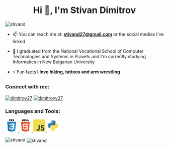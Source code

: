 <h1 align="center">Hi 👋, I'm Stivan Dimitrov</h1>
<p align="left"> <img src="https://komarev.com/ghpvc/?username=stivand&label=Profile%20views&color=0e75b6&style=flat" alt="stivand" /> </p>

- 📫 You can reach me at: **stivand27@gmail.com** or the social medias I've linked

- 📄 I graduated from the National Vocational School of Computer Technologies and Systems in Pravets and I'm currently studying Informatics in New Bulgarian University
- ⚡ Fun facts **I love hiking, tattoos and arm wrestling**

<h3 align="left">Connect with me:</h3>
<p align="left">
<a href="https://fb.com/dimitrov27" target="blank"><img align="center" src="https://raw.githubusercontent.com/rahuldkjain/github-profile-readme-generator/master/src/images/icons/Social/facebook.svg" alt="dimitrov27" height="30" width="40" /></a>
<a href="https://instagram.com/dimitrovv27" target="blank"><img align="center" src="https://raw.githubusercontent.com/rahuldkjain/github-profile-readme-generator/master/src/images/icons/Social/instagram.svg" alt="dimitrovv27" height="30" width="40" /></a>
</p>

<h3 align="left">Languages and Tools:</h3>
<p align="left"> <a href="https://www.w3schools.com/css/" target="_blank" rel="noreferrer"> <img src="https://raw.githubusercontent.com/devicons/devicon/master/icons/css3/css3-original-wordmark.svg" alt="css3" width="40" height="40"/> </a> <a href="https://www.w3.org/html/" target="_blank" rel="noreferrer"> <img src="https://raw.githubusercontent.com/devicons/devicon/master/icons/html5/html5-original-wordmark.svg" alt="html5" width="40" height="40"/> </a> <a href="https://developer.mozilla.org/en-US/docs/Web/JavaScript" target="_blank" rel="noreferrer"> <img src="https://raw.githubusercontent.com/devicons/devicon/master/icons/javascript/javascript-original.svg" alt="javascript" width="40" height="40"/> </a> <a href="https://www.python.org" target="_blank" rel="noreferrer"> <img src="https://raw.githubusercontent.com/devicons/devicon/master/icons/python/python-original.svg" alt="python" width="40" height="40"/> </a> </p>

<p><img align="left" src="https://github-readme-stats.vercel.app/api/top-langs?username=stivand&show_icons=true&locale=en&layout=compact" alt="stivand" /></p>

<p>&nbsp;<img align="center" src="https://github-readme-stats.vercel.app/api?username=stivand&show_icons=true&locale=en" alt="stivand" /></p>


